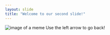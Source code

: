 ```yaml
---
layout: slide
title: "Welcome to our second slide!"
---
```

![image of a meme](https://img-9gag-fun.9cache.com/photo/aP3v1DR_460swp.webp)
Use the left arrow to go back!